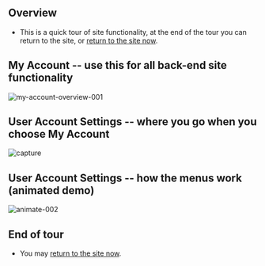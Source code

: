## Overview

* This is a quick tour of site functionality, at the end of the tour you can return to the site, or [return to the site now](https://businessgrp-stage.uoregon.edu/user).

## My Account -- use this for all back-end site functionality

![my-account-overview-001](https://cloud.githubusercontent.com/assets/4074354/19402921/d34d0a6a-9218-11e6-91fe-a2f3cead7ed4.png)

## User Account Settings -- where you go when you choose My Account

![capture](https://cloud.githubusercontent.com/assets/4074354/19360389/29ef5440-9133-11e6-9da8-a7e98e651565.PNG)

## User Account Settings -- how the menus work (animated demo)

![animate-002](https://cloud.githubusercontent.com/assets/4074354/19360882/373621fe-9135-11e6-909b-0597809725be.gif)

## End of tour
* You may [return to the site now](https://businessgrp-stage.uoregon.edu/user).

